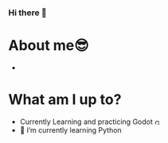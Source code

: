 ### Hi there 👋

<!--
**ChyavanShenoy/ChyavanShenoy** is a ✨ _special_ ✨ repository because its `README.md` (this file) appears on your GitHub profile.

Here are some ideas to get you started:

- 🔭 I’m currently working on ...
- 🌱 I’m currently learning ...
- 👯 I’m looking to collaborate on ...
- 🤔 I’m looking for help with ...
- 💬 Ask me about ...
- 📫 How to reach me: ...
- 😄 Pronouns: ...
- ⚡ Fun fact: ...
-->

# About me:sunglasses:
- 

# What am I up to?
- Currently Learning and practicing Godot <img src="https://user-images.githubusercontent.com/32121448/179801489-d4d9de6c-443a-480d-8c58-87266af4bd34.png" alt="Godot icon" style="heigh: 10px; width: 10px" />
- 🌱 I’m currently learning Python
